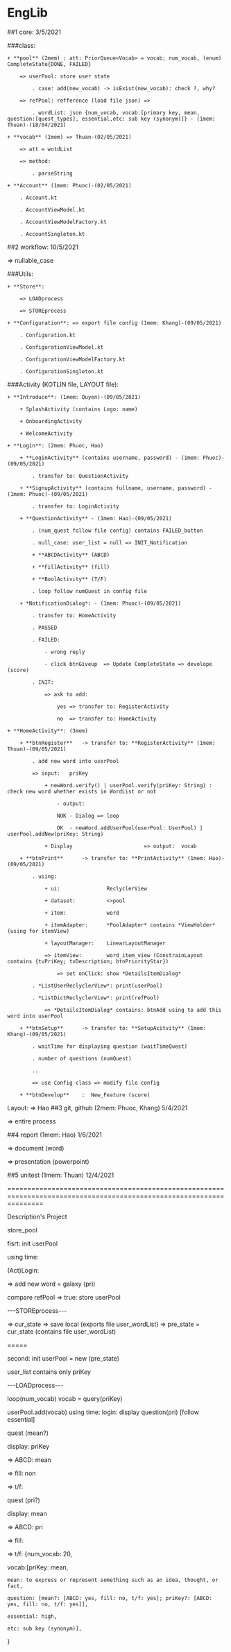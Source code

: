 # EngLib
##1 core: 3/5/2021

###class:

	+ **pool** (2mem) : att: PriorQueue<Vocab> = vocab; num_vocab, (enum) CompleteState{DONE, FAILED}
	
		=> userPool: store user state 
		
			. case: add(new_vocab) -> isExist(new_vocab): check ?, why?
			
		=> refPool: refference (load file json) => 
		
			. wordList: json {num_vocab, vocab:[primary key, mean, question:[quest_types], essential,etc: sub key (synonym)]} - (1mem: Thuan)-(18/04/2021)
			
	+ **vocab** (1mem) => Thuan-(02/05/2021)
	
		=> att = wotdList

		=> method: 

			. parseString

	+ **Account** (1mem: Phuoc)-(02/05/2021)

		. Account.kt

		. AccountViewModel.kt

		. AccountViewModelFactory.kt

		. AccountSingleton.kt
##2 workflow: 10/5/2021

=> nullable_case

###Utils: 

	+ **Store**: 

		=> LOADprocess

		=> STOREprocess

	+ **Configuration**: => export file config (1mem: Khang)-(09/05/2021)

		. Configuration.kt

		. ConfigurationViewModel.kt

		. ConfigurationViewModelFactory.kt

		. ConfigurationSingleton.kt

###Activity (KOTLIN file, LAYOUT file):

	+ **Introduce**: (1mem: Quyen)-(09/05/2021)

		+ SplashActivity (contains Logo: name)

		+ OnboardingActivity

		+ WelcomeActivity

	+ **Login**: (2mem: Phuoc, Hao)

		+ **LoginActivity** (contains username, password) - (1mem: Phuoc)-(09/05/2021)

			. transfer to: QuestionActivity

		+ **SignupActivity** (contains fullname, username, password) - (1mem: Phuoc)-(09/05/2021)

			. transfer to: LoginActivity

		+ **QuestionActivity** - (1mem: Hao)-(09/05/2021)

			. (num_quest follow file config) contains FAILED_button

			. null_case: user_list = null => INIT_Notification

			+ **ABCDActivity** (ABCD)

			+ **FillActivity** (fill)

			+ **BoolActivity** (T/F)

			. loop follow numQuest in config file

		+ *NotificationDialog*: - (1mem: Phuoc)-(09/05/2021)

			. transfer to: HomeActivity

			. PASSED 

			. FAILED:

				- wrong reply

				- click btnGiveup  => Update CompleteState => devolope (score)

			. INIT: 

				=> ask to add: 

					yes => transfer to: RegisterActivity

					no  => transfer to: HomeActivity

	+ **HomeActivity**: (3mem)

		+ **btnRegister** 	-> transfer to: **RegisterActivity** (1mem: Thuan)-(09/05/2021)

			. add new word into userPool 	

			=> input: 	priKey

				+ newWord.verify() | userPool.verify(priKey: String) : check new word whether exists in WordList or not 

					- output: 
					
					NOK - Dialog => loop

					OK 	- newWord.addUserPool(userPool: UserPool) | userPool.addNew(priKey: String)

				+ Display 						=> output: 	vocab

		+ **btnPrint** 		-> transfer to: **PrintActivity** (1mem: Hao)-(09/05/2021)

			. using:

				+ ui: 				ReclyclerView

				+ dataset:			<>pool

				+ item:				word 

				+ itemAdapter:		*PoolAdapter* contains *ViewHolder* (using for itemView)

				+ layoutManager:	LinearLayoutManager 

				=> itemView:		word_item_view (ConstrainLayout contains {tvPriKey; tvDescription; btnPriorityStar})

					=> set onClick: show *DetailsItemDialog*

			. *ListUserReclyclerView*: print(userPool)

			. *ListDictReclyclerView*: print(refPool) 

				=> *DetailsItemDialog* contains: btnAdd using to add this word into userPool 

		+ **btnSetup** 		-> transfer to: **SetupAcitvity** (1mem: Khang)-(09/05/2021)

			. waitTime for displaying question (waitTimeQuest)

			. number of questions (numQuest)

			..

			=> use Config class => modify file config

		+ **btnDevelop**	:  New_Feature (score)

Layout: => Hao
##3 git, github (2mem: Phuoc, Khang) 5/4/2021

=> entire process

##4 report (1mem: Hao) 1/6/2021

=> document (word)

=> presentation (powerpoint)

##5 unitest (1mem: Thuan) 12/4/2021

=====================================================================================================================

Description's Project

store_pool

fisrt: init userPool

using time:

(Act)Login:

=> add new word = galaxy (pri)

compare refPool => true: store userPool

---STOREprocess---

=> cur_state => save local (exports file user_wordList) => pre_state = cur_state (contains file user_wordList)

=====

second: init userPool = new (pre_state)

user_list contains only priKey

---LOADprocess---

loop(num_vocab) vocab = query(priKey)

userPool.add(vocab)
using time: login: display question(pri) [follow essential]

quest (mean?)

display: priKey

=> ABCD: mean

=> fill: non

=> t/f:

quest (pri?)

display: mean

=> ABCD: pri

=> fill:

=> t/f: {num_vocab: 20,

 vocab:[priKey: mean,

	mean: to express or represent something such as an idea, thought, or fact, 

	question: [mean?: [ABCD: yes, fill: no, t/f: yes]; priKey?: [ABCD: yes, fill: no, t/f: yes]],

	essential: high,

	etc: sub key (synonym)],

}
